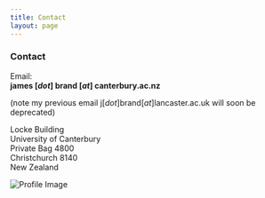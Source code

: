 ```yaml
---
title: Contact
layout: page
---
```


### Contact

Email:<br/>
**james [_dot_] brand [_at_] canterbury.ac.nz**

(note my previous email j[_dot_]brand[_at_]lancaster.ac.uk will soon be deprecated)

Locke Building<br/>
University of Canterbury<br/>
Private Bag 4800<br/>
Christchurch 8140<br/>
New Zealand

![Profile Image](https://jamesbrandscience.github.io/assets/arrival_bouba_kiki.JPG)
